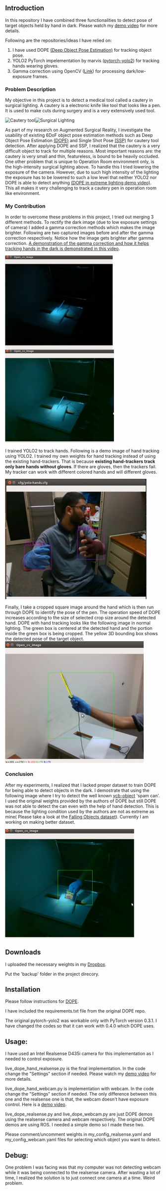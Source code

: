 ## Introduction
In this repository I have combined three functionalities to detect pose
of target objects held by hand in dark. Please watch my
[demo video](https://youtu.be/XwVy5sZZxG8) for more details.

Following are the repositories/ideas I have relied on:
1. I have used DOPE
   [(Deep Object Pose Estimation)](https://github.com/NVlabs/Deep_Object_Pose)
   for tracking object pose.
2. YOLO2 PyTorch impelementation by marvis
   ([pytorch-yolo2](https://github.com/marvis/pytorch-yolo2)) for
   tracking hands wearing gloves.
3. Gamma correction using OpenCV
   ([Link](https://www.pyimagesearch.com/2015/10/05/opencv-gamma-correction/))
   for processing dark/low-exposure frames.

### Problem Description
My objective in this project is to detect a medical tool called a
cautery in surgical lighting. A cautery is a electronic knife like tool
that looks like a pen. It is used to make cuts during surgery and is a
very extensively used tool.

<img
src="https://encrypted-tbn0.gstatic.com/images?q=tbn:ANd9GcSlcHBUCwIrRFSLxGSz7Ss9m2lp9JIoPZ-uDrmKq_o9VnWj4bHqDg"
alt="Cautery tool" height="200"><img
src="https://www.anesplus.com/wp-content/uploads/2018/02/live-surgical-operation.jpg"
alt="Surgical Lighting" height="200">

As part of my research on Augmented Surgical Reality, I investigate the
usability of existing 6DoF object pose estimation methods such as Deep
Object Pose Estimation
[(DOPE)](https://github.com/NVlabs/Deep_Object_Pose) and Single Shot
Pose [(SSP)](https://github.com/microsoft/singleshotpose) for cautery
tool detection. After applying DOPE and SSP, I realized that the cautery
is a very difficult object to track for multiple reasons. Most important
reasons are: the cautery is very small and thin, featureless, is bound
to be heavily occluded. One other problem that is unique to Operation
Room environment only, is the high-intensity surgical lighting above. To
handle this I tried lowering the exposure of the camera. However, due to
such high intensity of the lighting the exposure has to be lowered to
such a low level that neither YOLO2 nor DOPE is able to detect anything
[(DOPE in extreme lighting demo video)](https://youtu.be/rf-Hnc4QBsk).
This all makes it very challenging to track a cautery pen in operation
room like environment.

### My Contribution
In order to overcome these problems in this project, I tried out merging
3 different methods. To rectify the dark image (due to low exposure
settings of camera) I added a gamma correction methods which makes the
image brighter. Following are two captured images before and after the
gamma correction respectively. Notice how the image gets brighter after
gamma correction. [A demonstration of the gamma correction and how
it helps tracking hands in the dark is demonstrated in this video](https://youtu.be/Khy8U_zXDC4).


<img src="before_gamma.jpg" alt="Before Gamma Correction"
height="300"><img src="after_gamma.jpg" alt="After Gamma Correction"
height="300">


I trained YOLO2 to track hands. Following is a demo image of hand
tracking using YOLO2. I trained my own weights for hand tracking instead
of using the existing hand-trackers. That is because **existing
hand-trackers track only bare hands without gloves**. If there are
gloves, then the trackers fail. My tracker can work with different
colored hands and will different gloves.

![yolo hand demo](yolo_hand_demo.jpg)

Finally, I take a cropped square image around the hand which is then run
through DOPE to identify the pose of the pen. The operation speed of
DOPE increases according to the size of selected crop size around the
detected hand. DOPE with hand tracking looks like the following image in
normal lighting. The green box is centered at the detected hand and the
portion inside the green box is being cropped. The yellow 3D bounding
box shows the detected pose of the target object.<br/>
![Final Result](final_result_image.png) <br/>

### Conclusion
After my experiments, I realized that I lacked proper dataset to train
DOPE for being able to detect objects in the dark. I demostrate that
using the following image where I try to detect the well known
[ycb-object](http://www.ycbbenchmarks.com/object-models/) 'spam can'. I
used the original weights provided by the authors of DOPE but still DOPE
was not able to detect the can even with the help of hand detection.
This is because the lighting condition used by the authors are not as
extreme as mine( Please take a look at the
[Falling Objects dataset](https://research.nvidia.com/publication/2018-06_Falling-Things)).
Currently I am working on making better dataset.

![Final demo using Spam can](final_result_image_spam.png)

## Downloads
I uploaded the necessary weights in my
[Dropbox](https://www.dropbox.com/sh/hv44h3v1zc21a2q/AADSNSIWrtf__8yKpqZnEUC4a?dl=0).

Put the 'backup' folder in the project direcory. 

## Installation
Please follow instructions for
[DOPE](https://github.com/NVlabs/Deep_Object_Pose).

I have included the requirements.txt file from the original DOPE repo.

The original pytorch-yolo2 was workable only with PyTorch version 0.3.1.
I have changed the codes so that it can work with 0.4.0 which DOPE uses. 

## Usage:
I have used an Intel Realsense D435i camera for this implementation as I
needed to control exposure.

live_dope_hand_realsense.py is the final implementation. In the code
change the "Settings" section if needed. Please watch my
[demo video](https://youtu.be/XwVy5sZZxG8) for more details.

live_dope_hand_webcam.py is implementation with webcam. In the code
change the "Settings" section if needed. The only difference between
this one and the realsense one is that, the webcam doesn't have exposure
control. Here is a [demo video](https://youtu.be/ALM1xlsT_1A).

live_dope_realsense.py and live_dope_webcam.py are just DOPE demos using
the realsense camera and webcam respectively. The original DOPE demos
are using ROS. I needed a simple demo so I made these two.

Please comment/uncomment weights in my_config_realsense.yaml and
my_config_webcam.yaml files for selecting which object you want to
detect.

## Debug:
One problem I was facing was that my computer was not detecting webcam
while it was being connected to the realsense camera. After wasting a
lot of time, I realized the solution is to just connect one camera at a
time. Weird problem.



